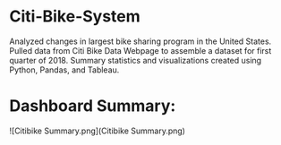 # Citi-Bike-System
Analyzed changes in largest bike sharing program in the United States. 
Pulled data from Citi Bike Data Webpage to assemble a dataset for first quarter of 2018.
Summary statistics and visualizations created using Python, Pandas, and Tableau. 

# Dashboard Summary:
![Citibike Summary.png](Citibike Summary.png)


